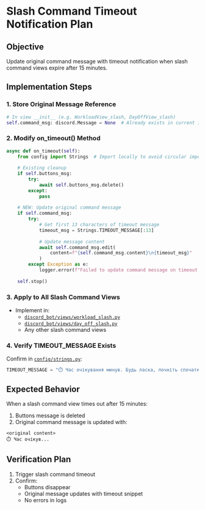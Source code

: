 # Slash Command Timeout Notification Plan

## Objective
Update original command message with timeout notification when slash command views expire after 15 minutes.

## Implementation Steps

### 1. Store Original Message Reference
```python
# In view __init__ (e.g. WorkloadView_slash, DayOffView_slash)
self.command_msg: discord.Message = None  # Already exists in current implementation
```

### 2. Modify on_timeout() Method
```python
async def on_timeout(self):
    from config import Strings  # Import locally to avoid circular imports
    
    # Existing cleanup
    if self.buttons_msg:
        try:
            await self.buttons_msg.delete()
        except:
            pass
    
    # NEW: Update original command message
    if self.command_msg:
        try:
            # Get first 13 characters of timeout message
            timeout_msg = Strings.TIMEOUT_MESSAGE[:13]  
            
            # Update message content
            await self.command_msg.edit(
                content=f"{self.command_msg.content}\n{timeout_msg}"
            )
        except Exception as e:
            logger.error(f"Failed to update command message on timeout: {e}")
    
    self.stop()
```

### 3. Apply to All Slash Command Views
- Implement in:
  - [`discord_bot/views/workload_slash.py`](discord_bot/views/workload_slash.py)
  - [`discord_bot/views/day_off_slash.py`](discord_bot/views/day_off_slash.py)
  - Any other slash command views

### 4. Verify TIMEOUT_MESSAGE Exists
Confirm in [`config/strings.py`](config/strings.py):
```python
TIMEOUT_MESSAGE = "⏱️ Час очікування минув. Будь ласка, почніть спочатку."
```

## Expected Behavior
When a slash command view times out after 15 minutes:
1. Buttons message is deleted
2. Original command message is updated with:
```
<original content>
⏱️ Час очікув...
```

## Verification Plan
1. Trigger slash command timeout
2. Confirm:
   - Buttons disappear
   - Original message updates with timeout snippet
   - No errors in logs